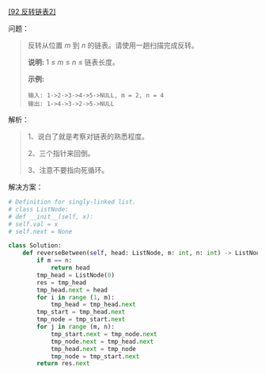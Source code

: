 [[92 反转链表2]](https://leetcode-cn.com/problems/reverse-linked-list-ii/submissions/)

问题：

> 反转从位置 *m* 到 *n* 的链表。请使用一趟扫描完成反转。
>
> **说明:**
> 1 ≤ *m* ≤ *n* ≤ 链表长度。
>
> **示例:**
>
> ```
> 输入: 1->2->3->4->5->NULL, m = 2, n = 4
> 输出: 1->4->3->2->5->NULL
> ```



解析：

> 1、说白了就是考察对链表的熟悉程度。
>
> 2、三个指针来回倒。
>
> 3、注意不要指向死循环。



解决方案：

```python
# Definition for singly-linked list.
# class ListNode:
# def __init__(self, x):
# self.val = x
# self.next = None

class Solution:
    def reverseBetween(self, head: ListNode, m: int, n: int) -> ListNode:
        if m == n:
            return head
        tmp_head = ListNode(0)
        res = tmp_head
        tmp_head.next = head
        for i in range (1, m):
            tmp_head = tmp_head.next
        tmp_start = tmp_head.next
        tmp_node = tmp_start.next
        for j in range (m, n):
            tmp_start.next = tmp_node.next
            tmp_node.next = tmp_head.next
            tmp_head.next = tmp_node
            tmp_node = tmp_start.next
        return res.next
```

